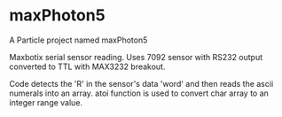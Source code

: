 # maxPhoton5

A Particle project named maxPhoton5

Maxbotix serial sensor reading. Uses 7092 sensor with RS232 output converted
to TTL with MAX3232 breakout.

Code detects the 'R' in the sensor's data 'word' and then reads the ascii numerals into an array.
atoi function is used to convert char array to an integer range value.
